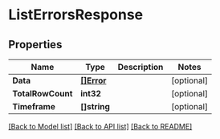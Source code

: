 # ListErrorsResponse

## Properties
Name | Type | Description | Notes
------------ | ------------- | ------------- | -------------
**Data** | [**[]Error**](Error.md) |  | [optional] 
**TotalRowCount** | **int32** |  | [optional] 
**Timeframe** | **[]string** |  | [optional] 

[[Back to Model list]](../README.md#documentation-for-models) [[Back to API list]](../README.md#documentation-for-api-endpoints) [[Back to README]](../README.md)


